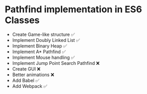 # Pathfind implementation in ES6 Classes

- Create Game-like structure :white_check_mark:
- Implement Doubly Linked List :white_check_mark:
- Implement Binary Heap :white_check_mark:
- Implement A* Pathfind :white_check_mark:
- Implement Mouse handling :white_check_mark:
- Implement Jump Point Search Pathfind :x:
- Create GUI :x:
- Better animations :x:
- Add Babel :white_check_mark:
- Add Webpack :white_check_mark: